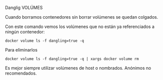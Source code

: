 Danglig VOLÚMES

Cuando borramos contenedores sin borrar volúmenes se quedan colgados.

Con este comando vemos los volúmenes que no están ya referenciados a ningún contenedor: 

    docker volume ls -f dangling=true -q
    
Para eliminarlos 

    docker volume ls -f dangling=true -q | xargs docker volume rm
    
    
Es mejor siempre utilizar volúmenes de host o nombrados. Anónimos no recomendados.



